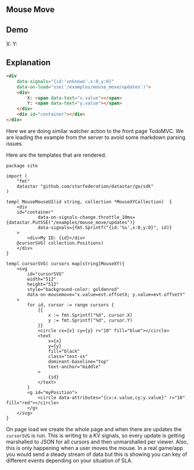 ## Mouse Move

## Demo

<div data-signals="{id:'unknown',x:0,y:0}" data-on-load="sse('/examples/mouse_move/updates')">
    <div>
        X: <span data-text="x.value"></span>
        Y: <span data-text="y.value"></span>
    </div>
    <div id="container"></div>
</div>

## Explanation

```html
<div
    data-signals="{id:'unknown',x:0,y:0}"
    data-on-load="sse('/examples/mouse_move/updates')">
    <div>
        X: <span data-text="x.value"></span>
        Y: <span data-text="y.value"></span>
    </div>
    <div id="container"></div>
</div>
```

Here we are doing similar watcher action to the front page TodoMVC. We are loading the example from the server to avoid some markdown parsing issues.

Here are the templates that are rendered.

```templ
package site

import (
	"fmt"
	datastar "github.com/starfederation/datastar/go/sdk"
)

templ MouseMouseUI(id string, collection *MouseXYCollection)  {
	<div
	id="container"
			data-on-signals-change.throttle_10ms={datastar.PutSSE("/examples/mouse_move/updates")}
			data-signals={fmt.Sprintf("{id:'%s',x:0,y:0}", id)}
	>
		<div>My ID: {id}</div>
	@cursorSVG( collection.Positions)
	</div>
}

templ cursorSVG( cursors map[string]MouseXY){
	<svg
		id="cursorSVG"
		width="512"
		height="512"
		style="background-color: goldenrod"
		data-on-mousemove="x.value=evt.offsetX; y.value=evt.offsetY"
	>
		for id, cursor := range cursors {
			{{
				x := fmt.Sprintf("%d", cursor.X)
				y := fmt.Sprintf("%d", cursor.Y)
			}}
			<circle cx={x} cy={y} r="10" fill="blue"></circle>
			<text
				x={x}
				y={y}
				fill="black"
				class="text-xs"
				dominant-baseline="top"
				text-anchor="middle"
			>
				{id}
			</text>
		}
		<g id="myPosition">
			<circle data-attributes="{cx:x.value,cy:y.value}" r="10" fill="red"></circle>
		</g>
	</svg>
}
```

On page load we create the whole page and when there are updates the `cursorSVG` is run.  This is writing to a KV signals, so every update is getting marshalled to JSON for all cursors and then unmarshalled per viewer.  Also, this is only happening when a user moves the mouse.  In a real game/app you would send a steady stream of data but this is showing you can key of different events depending on your situation of SLA.
